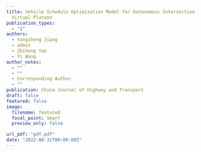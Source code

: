 ```yaml
---
title: Vehicle Schedule Optimization Model for Autonomous Intersection Based on
  Virtual Platoon
publication_types:
  - "2"
authors:
  - Yangsheng Jiang
  - admin
  - Zhihong Yao
  - Yi Wang
author_notes:
  - ""
  - ""
  - Corresponding Author
  - ""
publication: China Journal of Highway and Transport
draft: false
featured: false
image:
  filename: featured
  focal_point: Smart
  preview_only: false

url_pdf: "pdf.pdf"
date: "2022-08-31T00:00:00Z"
---
```

